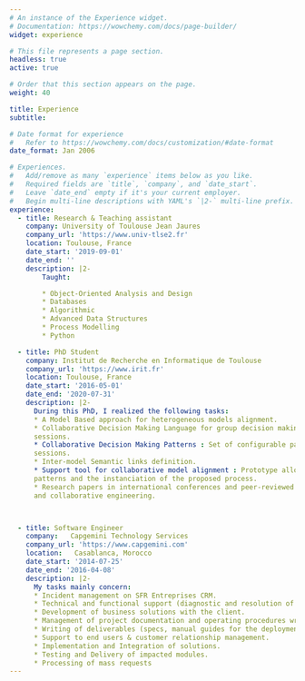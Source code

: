 ```yaml
---
# An instance of the Experience widget.
# Documentation: https://wowchemy.com/docs/page-builder/
widget: experience

# This file represents a page section.
headless: true
active: true

# Order that this section appears on the page.
weight: 40

title: Experience
subtitle:

# Date format for experience
#   Refer to https://wowchemy.com/docs/customization/#date-format
date_format: Jan 2006

# Experiences.
#   Add/remove as many `experience` items below as you like.
#   Required fields are `title`, `company`, and `date_start`.
#   Leave `date_end` empty if it's your current employer.
#   Begin multi-line descriptions with YAML's `|2-` multi-line prefix.
experience:
  - title: Research & Teaching assistant
    company: University of Toulouse Jean Jaures
    company_url: 'https://www.univ-tlse2.fr'
    location: Toulouse, France
    date_start: '2019-09-01'
    date_end: ''
    description: |2-
        Taught:

        * Object-Oriented Analysis and Design
        * Databases
        * Algorithmic
        * Advanced Data Structures
        * Process Modelling
        * Python

  - title: PhD Student
    company: Institut de Recherche en Informatique de Toulouse
    company_url: 'https://www.irit.fr'
    location: Toulouse, France
    date_start: '2016-05-01'
    date_end: '2020-07-31'
    description: |2-
      During this PhD, I realized the following tasks:
      * A Model Based approach for heterogeneous models alignment.
      * Collaborative Decision Making Language for group decision making in collaborative
      sessions.
      * Collaborative Decision Making Patterns : Set of configurable patterns to instantiate collaborative
      sessions.
      * Inter-model Semantic links definition.
      * Support tool for collaborative model alignment : Prototype allowing the use of the collaboration
      patterns and the instanciation of the proposed process.
      * Research papers in international conferences and peer-reviewed journals concerning model based
      and collaborative engineering.



  - title: Software Engineer
    company:   Capgemini Technology Services
    company_url: 'https://www.capgemini.com'
    location:   Casablanca, Morocco
    date_start: '2014-07-25'
    date_end: '2016-04-08'
    description: |2-
      My tasks mainly concern:
      * Incident management on SFR Entreprises CRM.
      * Technical and functional support (diagnostic and resolution of anomalies).
      * Development of business solutions with the client.
      * Management of project documentation and operating procedures writing in coordination with the client.
      * Writing of deliverables (specs, manual guides for the deployment and support of the environment).
      * Support to end users & customer relationship management.
      * Implementation and Integration of solutions.
      * Testing and Delivery of impacted modules.
      * Processing of mass requests
---
```

